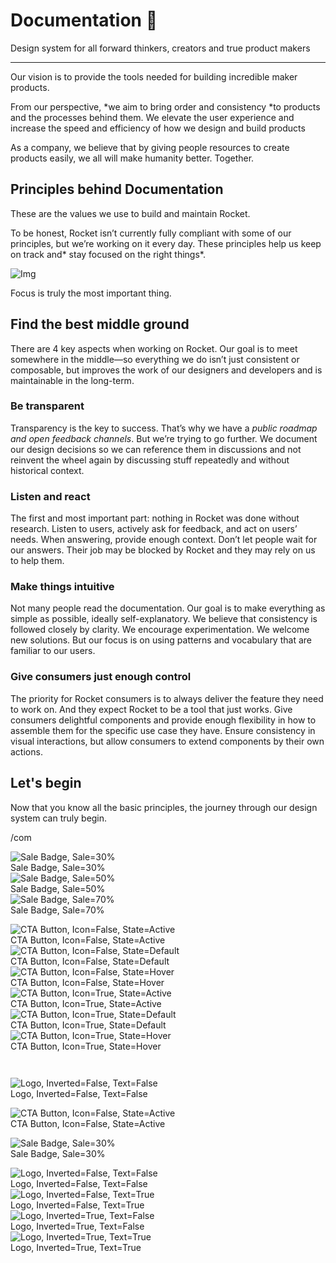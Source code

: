 
# Documentation 🚀

Design system for all forward thinkers, creators and true product makers

---

Our vision is to provide the tools needed for building incredible maker products.

From our perspective, *we aim to bring order and consistency *to products and the processes behind them. We elevate the user experience and increase the speed and efficiency of how we design and build products

As a company, we believe that by giving people resources to create products easily, we all will make humanity better. Together.

## Principles behind Documentation

These are the values we use to build and maintain Rocket.

To be honest, Rocket isn’t currently fully compliant with some of our principles, but we’re working on it every day. These principles help us keep on track and* stay focused on the right things*.

![Img](https://studio-assets.supernova.io/design-systems/14533/9289758a-6300-472a-bbc6-a57098081abf.jpeg)

Focus is truly the most important thing.

## Find the best middle ground

There are 4 key aspects when working on Rocket. Our goal is to meet somewhere in the middle—so everything we do isn’t just consistent or composable, but improves the work of our designers and developers and is maintainable in the long-term.

### Be transparent

Transparency is the key to success. That’s why we have a *public roadmap and open feedback channels*. But we’re trying to go further. We document our design decisions so we can reference them in discussions and not reinvent the wheel again by discussing stuff repeatedly and without historical context.

### Listen and react

The first and most important part: nothing in Rocket was done without research. Listen to users, actively ask for feedback, and act on users’ needs. When answering, provide enough context. Don’t let people wait for our answers. Their job may be blocked by Rocket and they may rely on us to help them.

### Make things intuitive

Not many people read the documentation. Our goal is to make everything as simple as possible, ideally self-explanatory. We believe that consistency is followed closely by clarity. We encourage experimentation. We welcome new solutions. But our focus is on using patterns and vocabulary that are familiar to our users.

### Give consumers just enough control

The priority for Rocket consumers is to always deliver the feature they need to work on. And they expect Rocket to be a tool that just works. Give consumers delightful components and provide enough flexibility in how to assemble them for the specific use case they have. Ensure consistency in visual interactions, but allow consumers to extend components by their own actions.

## Let's begin

Now that you know all the basic principles, the journey through our design system can truly begin.

/com

  
![Sale Badge, Sale=30%](https://studio-assets.supernova.io/design-systems/14533/0527402d-60d4-44ad-b826-7730e76864c2.png)  
Sale Badge, Sale=30%  
![Sale Badge, Sale=50%](https://studio-assets.supernova.io/design-systems/14533/30ce806f-a220-4339-880e-abbf49f48dca.png)  
Sale Badge, Sale=50%  
![Sale Badge, Sale=70%](https://studio-assets.supernova.io/design-systems/14533/6edc17c9-2c0e-4f90-a6c3-b8bcac71e89a.png)  
Sale Badge, Sale=70%  


  
![CTA Button, Icon=False, State=Active](https://studio-assets.supernova.io/design-systems/14533/0d7ab2dd-5729-4c8a-82fe-ec1bcbe6fc70.png)  
CTA Button, Icon=False, State=Active  
![CTA Button, Icon=False, State=Default](https://studio-assets.supernova.io/design-systems/14533/0fbc7e4a-1924-4a3c-8c35-c8c48f5fbed6.png)  
CTA Button, Icon=False, State=Default  
![CTA Button, Icon=False, State=Hover](https://studio-assets.supernova.io/design-systems/14533/bd0598c3-b1e8-4075-b72f-43cfec24280c.png)  
CTA Button, Icon=False, State=Hover  
![CTA Button, Icon=True, State=Active](https://studio-assets.supernova.io/design-systems/14533/e7fce444-6dcb-419a-a74a-f4007f17ca73.png)  
CTA Button, Icon=True, State=Active  
![CTA Button, Icon=True, State=Default](https://studio-assets.supernova.io/design-systems/14533/c9f203e4-e0ce-47b0-8fea-656e356949ee.png)  
CTA Button, Icon=True, State=Default  
![CTA Button, Icon=True, State=Hover](https://studio-assets.supernova.io/design-systems/14533/10b72699-faa6-49ed-857a-70a0e914cb55.png)  
CTA Button, Icon=True, State=Hover  


```javascript  
  
```

  
![Logo, Inverted=False, Text=False](https://studio-assets.supernova.io/design-systems/14533/e855301b-b306-4251-8f13-196acc929d25.png)  
Logo, Inverted=False, Text=False  


  
  


  
![CTA Button, Icon=False, State=Active](https://studio-assets.supernova.io/design-systems/14533/0d7ab2dd-5729-4c8a-82fe-ec1bcbe6fc70.png)  
CTA Button, Icon=False, State=Active  


  
![Sale Badge, Sale=30%](https://studio-assets.supernova.io/design-systems/14533/0527402d-60d4-44ad-b826-7730e76864c2.png)  
Sale Badge, Sale=30%  


  
![Logo, Inverted=False, Text=False](https://studio-assets.supernova.io/design-systems/14533/e855301b-b306-4251-8f13-196acc929d25.png)  
Logo, Inverted=False, Text=False  
![Logo, Inverted=False, Text=True](https://studio-assets.supernova.io/design-systems/14533/5d104250-a915-42a9-81cb-efb83f5bd1fc.png)  
Logo, Inverted=False, Text=True  
![Logo, Inverted=True, Text=False](https://studio-assets.supernova.io/design-systems/14533/55b00893-d6aa-4336-80d7-cdadf01be070.png)  
Logo, Inverted=True, Text=False  
![Logo, Inverted=True, Text=True](https://studio-assets.supernova.io/design-systems/14533/b3fec4ce-bdd0-4406-9526-3b3e6fb83703.png)  
Logo, Inverted=True, Text=True  
